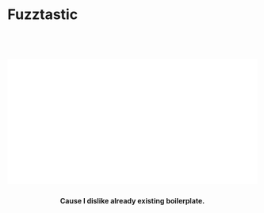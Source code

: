 # Fuzztastic

<h1 align="center">
  <br>
  <img src="banner.png"width="800">
  <br>
</h1>

<h4 align="center">Cause I dislike already existing boilerplate.</h4>

